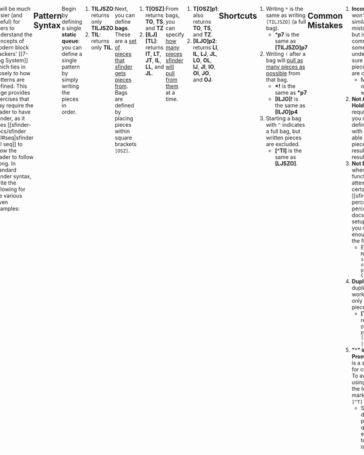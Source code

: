 ```yaml
---
title: "Parameter: Patterns"
tags:
- Solution Finder
---
```

<meta name="description" content="Detailing the pattern specification for Knewjade's solution finder." />
<style>
header{max-width: 700px; left: 50%; transform: translateX(-50%); padding: 0 2em;}
body{display: flex; justify-content: center;}
.singlePage{width: -webkit-fill-available; max-width: 700px;}
</style>

The **--patterns** parameter for [[sfinder-docs/solution-finder|solution-finder]] is one of the harder parameters to understand. 
**Patterns**, in this case, is synonymous with **queues**, but potentially more broadly defined. This page is dedicated to providing a thorough explanation and examples on the various aspects and methods of specifying patterns.

It will be much easier (and useful) for users to understand the concepts of modern block stackers' [[7-Bag System]] which ties in closely to how patterns are defined. This page provides exercises that may require the reader to have sfinder, as it uses [[sfinder-docs/sfinder util#seq|sfinder util seq]] to allow the reader to follow along. In standard sfinder syntax, write the following for the various given examples:
```YAML {title="Example Util Seq Command"}
java -jar sfinder.jar util seq -p <example input>
```
___
## Pattern Syntax
Begin by defining a single **static queue**: you can define a single pattern by simply writing the pieces in order.
1. **TILJSZO**: returns only **TILJSZO**.
2. **TIL**: returns only **TIL**.

Next, you can define **bags**. These are a <u>set of pieces that sfinder gets pieces from</u>. Bags are defined by placing pieces within square brackets ``[OSZ]``.
1. **T\[OSZ]**: returns **TO**, **TS**, and **TZ**
2. **\[ILJ]\[TL]**: returns **IT**, **LT**, **JT**, **IL**, **LL**, and **JL**.

From bags, you can specify <u>how many pieces sfinder will pull from them</u> at a time.
1. **T\[OSZ]p1**: also returns **TO**, **TS**, and **TZ**.
2. **\[ILJO]p2**: returns **LI**, **IL**, **LJ**, **JL**, **LO**, **OL**, **IJ**, **JI**, **IO**, **OI**, **JO**, and **OJ**.
___
## Shortcuts
1. Writing ``*`` is the same as writing ``[TILJSZO]`` (a full bag).
	- \***p7** is the same as **\[TILJSZO]p7**
2. Writing `!` after a bag will <u>pull as many pieces as possible</u> from that bag.
	- **\*!** is the same as **\*p7**
	- **\[ILJO]!** is the same as **\[ILJO]p4**
3. Starting a bag with `^` indicates a full bag, but written pieces are excluded.
	- **\[^TI]** is the same as **\[LJSZO]**.
___
## Common Mistakes
1. **Incorrect Bags**: This won't run into an error similar to common mistakes #2 and #3, but is the most common mistake, sometimes even undetected. Make sure the bags and pieces you're using are correct.
	- May include overlooking `!` after writing a bag.
2. **Not Accounting For Hold**: A field may require 7 pieces, so you may be inclined to define 7 pieces, but with hold you may be able to use up to 8 pieces. This may result in inaccurate results.
3. **Not Enough Pieces**: when using sfinder functionalities that attempt to reach a certain field e.g. [[sfinder-docs/sfinder percent|sfinder percent]] or [[sfinder-docs/sfinder setup|sfinder setup]], you need to specify enough pieces to fill the field specified.
	- Error message:: ``Message: Should specify equal to or more than X pieces: CurrentPieces=Y``
4. **Duplicate Pieces**: duplicate pieces won't work. Bags should only have one of each piece.
	- **\[TIILJ]** would return an error: ``Duplicate 'I' pieces in [] [position=3char] [SyntaxException]``.
5. **"^" in Command Prompt**: The `^` symbol is a special character for command prompt. To avoid errors when using it, either enclose the text in quotation marks or write it twice `[^T]` → `[^^T]`
	- Some people just decide to put parameters in quotation marks even in PowerShell to avoid these issues.